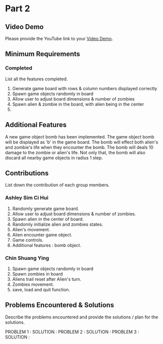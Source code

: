 # Part 2

## Video Demo

Please provide the YouTube link to your [Video Demo](https://youtube.com).

## Minimum Requirements

### Completed

List all the features completed.

1. Generate game board with rows & column numbers displayed correctly
2. Spawn game objects randomly in board
3. Allow user to adjust board dimensions & number of zombies
4. Spawn alien & zombie in the board, with alien being in the center
5. 

## Additional Features

A new game object bomb has been implemented. The game object bomb will be displayed as 'b' in the game board. The bomb will effect both alien's and zombie's life when they encounter the bomb. The bomb will deals 10 damage to the zombie or alien's life. Not only that, the bomb will also discard all nearby game objects in radius 1 step. 

## Contributions

List down the contribution of each group members.

### Ashley Sim Ci Hui

1. Randomly generate game board.
2. Allow user to adjust board dimensions & number of zombies.
3. Spawn alien in the center of board.
4. Randomly initialize alien and zombies states.
5. Alien's movement.
6. Alien encounter game object.
7. Game controls.
8. Additional features : bomb object.

### Chin Shuang Ying

1. Spawn game objects randomly in board
2. Spawn zombies in board
3. Aliens trail reset after Alien's turn.
4. Zombies movement.
5. save, load and quit function.

## Problems Encountered & Solutions

Describe the problems encountered and provide the solutions / plan for the solutions.

PROBLEM 1 : 
SOLUTION : 
PROBLEM 2 : 
SOLUTION : 
PROBLEM 3 : 
SOLUTION : 
